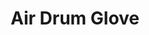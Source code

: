 ---
title: "Air Drum Glove"
name: "Air Drum Glove"
one_liner: "Play drums without a drumset"
tech_stack: [
    "java",
    "arduino",
    "python",
    "hardware",
]
tech: "Java, Python, Arduino"
start_date: "2016-10-04"
hackathon: "TAMU 2016"
header_link: "https://devpost.com/software/airdrumtamu2016"
github_link: "https://github.com/theCreedo/AirDrumTamu2016"
devpost_link: "https://devpost.com/software/airdrumtamu2016"
youtube_embed_link: "https://www.youtube.com/embed/EH0TK0etGXw"
header_image: "https://challengepost-s3-challengepost.netdna-ssl.com/photos/production/software_photos/000/503/282/datas/gallery.jpg"
header_image_alt_txt:
footer_image:
footer_image_alt_txt:
---